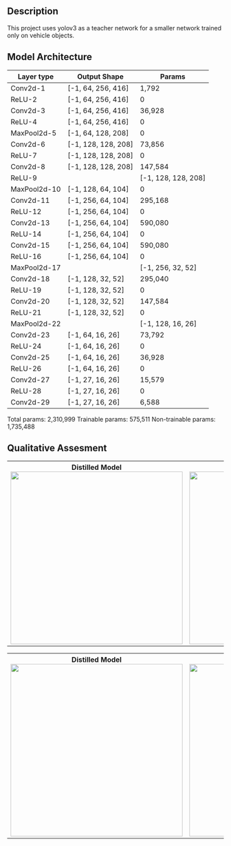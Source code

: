 
## Description

This project uses yolov3 as a teacher network for a smaller network trained only on vehicle objects. 


## Model Architecture

| Layer type | Output Shape |                   Params      |
-------------| ------------------------| -----------------  |  
  | Conv2d-1     |    [-1, 64, 256, 416]  |         1,792     
  | ReLU-2       |  [-1, 64, 256, 416]  |            0     |
  | Conv2d-3     |    [-1, 64, 256, 416]  |        36,928  | 
  | ReLU-4       |  [-1, 64, 256, 416]  |             0    |
  | MaxPool2d-5  |    [-1, 64, 128, 208]  |             0  |   
  | Conv2d-6     |   [-1, 128, 128, 208]  |        73,856  |   
  | ReLU-7       | [-1, 128, 128, 208]  |             0    | 
  |Conv2d-8      |    [-1, 128, 128, 208]  |       147,584    |
  | ReLU-9     | | [-1, 128, 128, 208]  |             0    |
  | MaxPool2d-10 |    [-1, 128, 64, 104]  |             0    |
  | Conv2d-11    |    [-1, 256, 64, 104]  |       295,168    |
  | ReLU-12      |   [-1, 256, 64, 104]  |             0    |
  | Conv2d-13    |    [-1, 256, 64, 104]  |       590,080    |
  | ReLU-14      |   [-1, 256, 64, 104]  |             0      |
  | Conv2d-15    |   [-1, 256, 64, 104]  |       590,080      |
  | ReLU-16      |  [-1, 256, 64, 104]  |             0      |
  | MaxPool2d-17 |  |     [-1, 256, 32, 52]  |             0      |
  | Conv2d-18    |     [-1, 128, 32, 52]  |       295,040      |
  | ReLU-19      |   [-1, 128, 32, 52]  |             0      |
  | Conv2d-20    |     [-1, 128, 32, 52]  |       147,584
  | ReLU-21      |   [-1, 128, 32, 52]  |             0      |
  | MaxPool2d-22 |  |     [-1, 128, 16, 26]  |             0      |
  | Conv2d-23    |       [-1, 64, 16, 26]  |        73,792      |
  | ReLU-24      |   [-1, 64, 16, 26]  |             0      |
  | Conv2d-25    |     [-1, 64, 16, 26]  |        36,928      |
  | ReLU-26      |   [-1, 64, 16, 26]  |             0      |
  | Conv2d-27    |     [-1, 27, 16, 26]  |        15,579
  | ReLU-28      |   [-1, 27, 16, 26]  |             0  |
  | Conv2d-29    |      [-1, 27, 16, 26]  |         6,588|


Total params: 2,310,999
Trainable params: 575,511
Non-trainable params: 1,735,488

## Qualitative Assesment 


<table style="width:100%">
  <tr>
    <th>Distilled Model<img src="https://github.com/mgamal96/Object-Detection/sample outputs/us3.jpg?raw=true" width="400"></th>
        <th>Yolov3<img src="https://github.com/mgamal96/Object-Detection/sample outputs//yolo3.jpg?raw=true" width="400"></th>
  </tr>
</table>


<table style="width:100%">
  <tr>
    <th>Distilled Model<img src="https://github.com/mgamal96/Object-Detection/sample outputs/us2.jpg?raw=true" width="400"></th>
        <th>Yolov3<img src="https://github.com/mgamal96/Object-Detection/sample outputs/yolo2.jpg?raw=true" width="400"></th>
  </tr>
</table>

